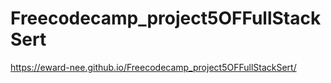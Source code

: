 # Freecodecamp_project5OFFullStackSert

https://eward-nee.github.io/Freecodecamp_project5OFFullStackSert/
